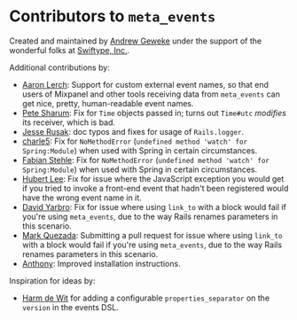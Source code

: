 # Contributors to `meta_events`

Created and maintained by [Andrew Geweke](https://github.com/ageweke) under the support of the wonderful folks at
[Swiftype, Inc.](https://swiftype.com/).

Additional contributions by:

* [Aaron Lerch](https://github.com/aaronlerch): Support for custom external event names, so that end users of
  Mixpanel and other tools receiving data from `meta_events` can get nice, pretty, human-readable event names.
* [Pete Sharum](https://github.com/petesharum): Fix for `Time` objects passed in; turns out `Time#utc` _modifies_ its
  receiver, which is bad.
* [Jesse Rusak](https://github.com/jder): doc typos and fixes for usage of `Rails.logger`.
* [charle5](https://github.com/charle5): Fix for `NoMethodError` (`undefined method 'watch' for Spring:Module`)
  when used with Spring in certain circumstances.
* [Fabian Stehle](https://github.com/fstehle): Fix for `NoMethodError` (`undefined method 'watch' for Spring:Module`)
  when used with Spring in certain circumstances.
* [Hubert Lee](https://github.com/hube): Fix for issue where the JavaScript exception you would get if you tried to
  invoke a front-end event that hadn't been registered would have the wrong event name in it.
* [David Yarbro](https://github.com/yarbro): Fix for issue where using `link_to` with a block would fail if you're
  using `meta_events`, due to the way Rails renames parameters in this scenario.
* [Mark Quezada](https://github.com/markquezada): Submitting a pull request for issue where using `link_to` with a
  block would fail if you're using `meta_events`, due to the way Rails renames parameters in this scenario.
* [Anthony](https://github.com/Aerlinger): Improved installation instructions.

Inspiration for ideas by:

* [Harm de Wit](https://github.com/harmdewit) for adding a configurable `properties_separator` on the `version` in the
  events DSL.
